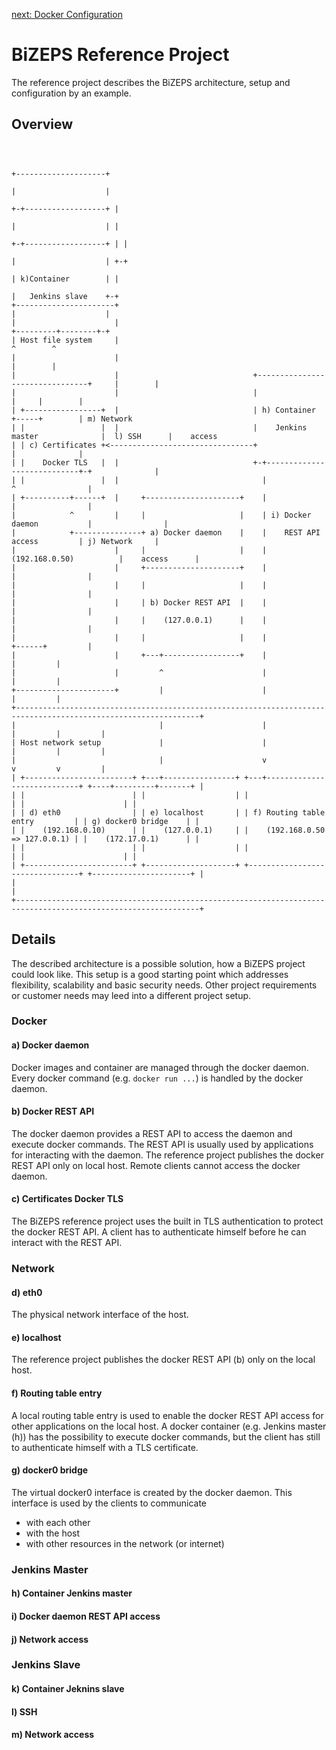 [next: Docker Configuration](02_DockerConfiguration.md)

#   BiZEPS Reference Project

The reference project describes the BiZEPS architecture, setup and configuration by an example.

##  Overview

```


                                                                                       +--------------------+
                                                                                       |                    |
                                                                                     +-+------------------+ |
                                                                                     |                    | |
                                                                                   +-+------------------+ | |
                                                                                   |                    | +-+
                                                                                   | k)Container        | |
                                                                                   |   Jenkins slave    +-+
+----------------------+                                                           |                    |
|                      |                                                           +---------+--------+-+
| Host file system     |                                                                     ^        ^
|                      |                                                                     |        |
|                      |                              +--------------------------------+     |        |
|                      |                              |                                |     |        |
| +-----------------+  |                              | h) Container                   +-----+        | m) Network
| |                 |  |                              |    Jenkins master              |  l) SSH      |    access
| | c) Certificates +<--------------------------------+                                |              |
| |    Docker TLS   |  |                              +-+----------------------------+-+              |
| |                 |  |                                |                            ^                |
| +----------+------+  |     +---------------------+    |                            |                |
|            ^         |     |                     |    | i) Docker daemon           |                |
|            +---------------+ a) Docker daemon    |    |    REST API access         | j) Network     |
|                      |     |                     |    |    (192.168.0.50)          |    access      |
|                      |     +---------------------+    |                            |                |
|                      |     |                     |    |                            |                |
|                      |     | b) Docker REST API  |    |                            |                |
|                      |     |    (127.0.0.1)      |    |                            |                |
|                      |     |                     |    |                            +------+         |
|                      |     +---+-----------------+    |                                   |         |
|                      |         ^                      |                                   |         |
+----------------------+         |                      |                                   |         |
+---------------------------------------------------------------------------------------------------------------+
|                                |                      |                                   |         |         |
| Host network setup             |                      |                                   |         |         |
|                                |                      v                                   v         v         |
| +------------------------+ +---+----------------+ +---+----------------------------+ +----+---------+-------+ |
| |                        | |                    | |                                | |                      | |
| | d) eth0                | | e) localhost       | | f) Routing table entry         | | g) docker0 bridge    | |
| |    (192.168.0.10)      | |    (127.0.0.1)     | |    (192.168.0.50 => 127.0.0.1) | |    (172.17.0.1)      | |
| |                        | |                    | |                                | |                      | |
| +------------------------+ +--------------------+ +--------------------------------+ +----------------------+ |
|                                                                                                               |
+---------------------------------------------------------------------------------------------------------------+

```

##  Details
The described architecture is a possible solution, how a BiZEPS project could look like.
This setup is a good starting point which addresses flexibility, scalability and basic security needs.
Other project requirements or customer needs may leed into a different project setup.

### Docker
####  a) Docker daemon
Docker images and container are managed through the docker daemon.
Every docker command (e.g. `docker run ...`) is handled by the docker daemon.

####  b) Docker REST API
The docker daemon provides a REST API to access the daemon and execute docker commands.
The REST API is usually used by applications for interacting with the daemon.
The reference project publishes the docker REST API only on local host.
Remote clients cannot access the docker daemon.

####  c) Certificates Docker TLS
The BiZEPS reference project uses the built in TLS authentication to protect the docker REST API.
A client has to authenticate himself before he can interact with the REST API.

### Network
####  d) eth0
The physical network interface of the host.

####  e) localhost
The reference project publishes the docker REST API (b) only on the local host.

####  f) Routing table entry
A local routing table entry is used to enable the docker
REST API access for other applications on the local host.
A docker container (e.g. Jenkins master (h)) has the possibility to execute docker commands,
but the client has still to authenticate himself with a TLS certificate.

####  g) docker0 bridge
The virtual docker0 interface is created by the docker daemon.
This interface is used by the clients to communicate
- with each other
- with the host
- with other resources in the network (or internet)

### Jenkins Master
####  h) Container Jenkins master
####  i) Docker daemon REST API access
####  j) Network access

### Jenkins Slave
####  k) Container Jeknins slave
####  l) SSH
####  m) Network access


